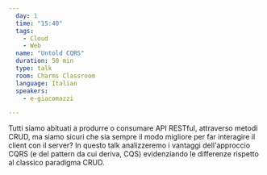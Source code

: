 ```yaml
---
  day: 1
  time: "15:40"
  tags:
    - Cloud
    - Web
  name: "Untold CQRS"
  duration: 50 min
  type: talk
  room: Charms Classroom
  language: Italian
  speakers:
    - e-giacomazzi

---
```

Tutti siamo abituati a produrre o consumare API RESTful, attraverso metodi CRUD, ma siamo sicuri che sia sempre il modo migliore per far interagire il client con il server? In questo talk analizzeremo i vantaggi dell'approccio CQRS (e del pattern da cui deriva, CQS) evidenziando le differenze rispetto al classico paradigma CRUD.
  
